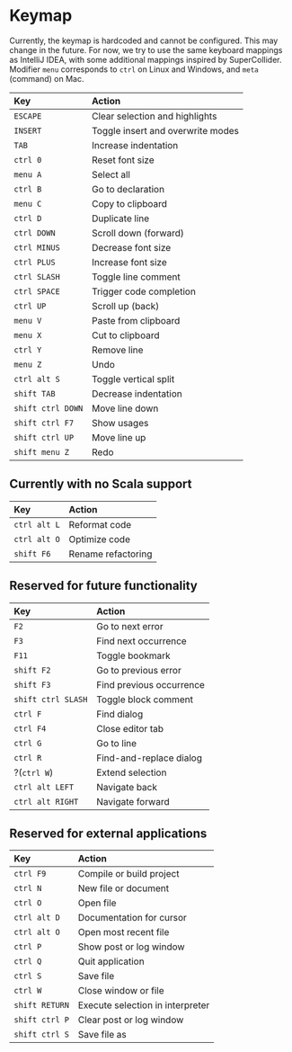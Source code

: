# Keymap

Currently, the keymap is hardcoded and cannot be configured. This may change in the future.
For now, we try to use the same keyboard mappings as IntelliJ IDEA, with some additional mappings
inspired by SuperCollider. Modifier `menu` corresponds to `ctrl` on Linux and Windows, and `meta`
(command) on Mac.

|**Key**            |**Action**                         |
|:------------------|:----------------------------------|
|`ESCAPE`           |Clear selection and highlights     |
|`INSERT`           |Toggle insert and overwrite modes  |
|`TAB`              |Increase indentation               |
|`ctrl 0`           |Reset font size                    |
|`menu A`           |Select all                         |
|`ctrl B`           |Go to declaration                  |
|`menu C`           |Copy to clipboard                  |
|`ctrl D`           |Duplicate line                     |
|`ctrl DOWN`        |Scroll down (forward)              |
|`ctrl MINUS`       |Decrease font size                 |
|`ctrl PLUS`        |Increase font size                 |
|`ctrl SLASH`       |Toggle line comment                |
|`ctrl SPACE`       |Trigger code completion            |
|`ctrl UP`          |Scroll up (back)                   |
|`menu V`           |Paste from clipboard               |
|`menu X`           |Cut to clipboard                   |
|`ctrl Y`           |Remove line                        |
|`menu Z`           |Undo                               |
|`ctrl alt S`       |Toggle vertical split              |
|`shift TAB`        |Decrease indentation               |
|`shift ctrl DOWN`  |Move line down                     |
|`shift ctrl F7`    |Show usages                        |
|`shift ctrl UP`    |Move line up                       |
|`shift menu Z`     |Redo                               |

## Currently with no Scala support

|**Key**            |**Action**                         |
|:------------------|:----------------------------------|
|`ctrl alt L`       |Reformat code                      |
|`ctrl alt O`       |Optimize code                      |
|`shift F6`         |Rename refactoring                 |

## Reserved for future functionality

|**Key**            |**Action**                         |
|:------------------|:----------------------------------|
|`F2`               |Go to next error                   |
|`F3`               |Find next occurrence               |
|`F11`              |Toggle bookmark                    |
|`shift F2`         |Go to previous error               |
|`shift F3`         |Find previous occurrence           |
|`shift ctrl SLASH` |Toggle block comment               |
|`ctrl F`           |Find dialog                        |
|`ctrl F4`          |Close editor tab                   |
|`ctrl G`           |Go to line                         |
|`ctrl R`           |Find-and-replace dialog            |
|?(`ctrl W`)        |Extend selection                   |
|`ctrl alt LEFT`    |Navigate back                      |
|`ctrl alt RIGHT`   |Navigate forward                   |

## Reserved for external applications

|**Key**            |**Action**                         |
|:------------------|:----------------------------------|
|`ctrl F9`          |Compile or build project           |
|`ctrl N`           |New file or document               |
|`ctrl O`           |Open file                          |
|`ctrl alt D`       |Documentation for cursor           |
|`ctrl alt O`       |Open most recent file              |
|`ctrl P`           |Show post or log window            |
|`ctrl Q`           |Quit application                   |
|`ctrl S`           |Save file                          |
|`ctrl W`           |Close window or file               |
|`shift RETURN`     |Execute selection in interpreter   |
|`shift ctrl P`     |Clear post or log window           |
|`shift ctrl S`     |Save file as                       |
